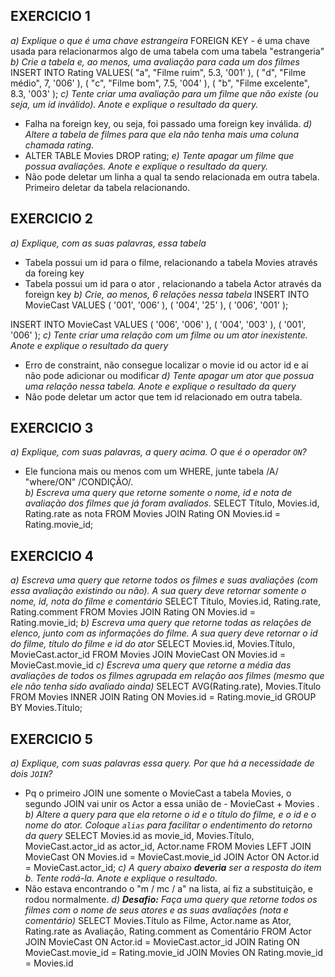 ## EXERCICIO 1
*a) Explique o que é uma chave estrangeira*
FOREIGN KEY - é uma chave usada para relacionarmos algo de uma tabela com uma tabela "estrangeria"
*b) Crie a tabela e, ao menos, uma avaliação para cada um dos filmes*
INSERT INTO Rating VALUES(
"a",
"Filme ruim",
5.3,
'001'
),
(
"d",
"Filme médio",
7,
'006'
),
(
"c",
"Filme bom",
7.5,
'004'
),
(
"b",
"Filme excelente",
8.3,
'003'
);
*c) Tente criar uma avaliação para um filme que não existe (ou seja, um id inválido). Anote e explique o resultado da query.*
- Falha na foreign key, ou seja, foi passado uma foreign key inválida. 
*d) Altere a tabela de filmes para que ela não tenha mais uma coluna chamada rating.*
- ALTER TABLE Movies DROP rating;
*e) Tente apagar um filme que possua avaliações. Anote e explique o resultado da query.*
- Não pode deletar um linha a qual ta sendo relacionada em outra tabela. Primeiro deletar da tabela relacionando. 
## EXERCICIO 2
*a) Explique, com as suas palavras, essa tabela*
- Tabela possui um id para o filme, relacionando a tabela Movies através da foreing key 
- Tabela possui um id para o ator , relacionando a tabela Actor através da foreign key
*b) Crie, ao menos, 6 relações nessa tabela* 
INSERT INTO MovieCast VALUES (
'001',
'006'
),
(
'004',
'25'
),
(
'006',
'001'
);

INSERT INTO MovieCast VALUES 
(
'006',
'006'
),
(
'004',
'003'
),
(
'001',
'006'
);
*c) Tente criar uma relação com um filme ou um ator inexistente. Anote e explique o resultado da query*
- Erro de constraint, não consegue localizar o movie id ou actor id e aí não pode adicionar ou modificar
*d) Tente apagar um ator que possua uma relação nessa tabela. Anote e explique o resultado da query*
- Não pode deletar um actor que tem id relacionado em outra tabela. 
## EXERCICIO 3
*a) Explique, com suas palavras, a query acima. O que é o operador `ON`?*
- Ele funciona mais ou menos com um WHERE, junte tabela /A/ "where/ON"  /CONDIÇÃO/.  
*b) Escreva uma query que retorne somente o nome, id e nota de avaliação dos filmes que já foram avaliados.*
SELECT Título, Movies.id, Rating.rate as nota FROM Movies
JOIN Rating ON Movies.id = Rating.movie_id;
## EXERCICIO 4
*a) Escreva uma query que retorne todos os filmes e suas avaliações (com essa avaliação existindo ou não). A sua query deve retornar somente o nome, id, nota do filme e comentário*
SELECT Título, Movies.id, Rating.rate, Rating.comment FROM Movies 
JOIN Rating ON Movies.id = Rating.movie_id;
*b) Escreva uma query que retorne todas as relações de elenco, junto com as informações do filme. A sua query deve retornar o id do filme, título do filme e id do ator*
SELECT Movies.id, Movies.Título, MovieCast.actor_id FROM Movies 
JOIN MovieCast ON Movies.id = MovieCast.movie_id
*c) Escreva uma query que retorne a média das avaliações de todos os filmes agrupada em relação aos filmes (mesmo que ele não tenha sido avaliado ainda)*
SELECT AVG(Rating.rate), Movies.Título  FROM Movies 
INNER JOIN Rating ON Movies.id = Rating.movie_id
GROUP BY Movies.Título;
## EXERCICIO 5
*a) Explique, com suas palavras essa query. Por que há a necessidade de dois `JOIN`?*
- Pq o primeiro JOIN une somente o MovieCast a tabela Movies, o segundo JOIN vai unir os Actor a essa união de - MovieCast + Movies .
*b) Altere a query para que ela retorne o id e o título do filme, e o id e o nome do ator. Coloque `alias` para facilitar o endentimento do retorno da query*
SELECT Movies.id as movie_id, Movies.Título, MovieCast.actor_id as actor_id, Actor.name  FROM Movies
LEFT JOIN MovieCast  ON Movies.id = MovieCast.movie_id
JOIN Actor ON Actor.id = MovieCast.actor_id;
*c) A query abaixo **deveria** ser a resposta do item b. Tente rodá-la. Anote e explique o resultado.*
- Não estava encontrando o "m / mc / a" na lista, aí fiz a substituição, e rodou normalmente.
*d) **Desafio:** Faça uma query que retorne todos os filmes com o nome de seus atores e as suas avaliações (nota e comentário)*
SELECT Movies.Título as Filme, Actor.name as Ator, Rating.rate as Avaliação, Rating.comment as Comentário FROM Actor
JOIN MovieCast ON Actor.id = MovieCast.actor_id
JOIN Rating ON MovieCast.movie_id = Rating.movie_id
JOIN Movies ON Rating.movie_id = Movies.id 
